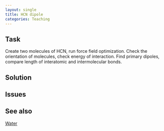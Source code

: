 ```yaml
---
layout: single
title: HCN dipole
categories: Teaching
---
```




Task
----

Create two molecules of HCN, run force field optimization. Check the orientation of molecules, check energy of interaction. Find primary dipoles, compare length of interatomic and intermolecular bonds.

Solution
--------

Issues
------

See also
--------

[Water](../water) 
